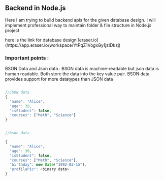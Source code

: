 <h2>Backend in Node.js</h2>
<p>Here I am trying to build backend apis for the given database design. I will implement professional way to maintain folder & file structure in Node.js project</p>



<p>here is the link for database design [eraser.io](https://app.eraser.io/workspace/YtPqZ1VogxGy1jzIDkzj)</p>

<h3>Important points :</h3>
<p>BSON Data and Json data : BSON data is machine-readable but json data is human readable. Both store the data into the key value pair. BSON data provides support for more datatypes than JSON data </p>

```javascript

//JSON data
{
  "name": "Alice",
  "age": 30,
  "isStudent": false,
  "courses": ["Math", "Science"]
}


//bson data

{
  "name": "Alice",
  "age": 30,
  "isStudent": false,
  "courses": ["Math", "Science"],
  "birthday": new Date("1992-03-15"),
  "profilePic": <binary data>
}


```

